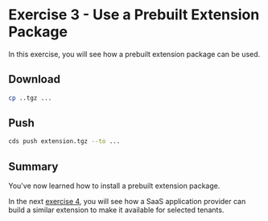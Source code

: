 # Exercise 3 - Use a Prebuilt Extension Package

In this exercise, you will see how a prebuilt extension package can be used.

## Download

```sh
cp ..tgz ...
```

## Push

```sh
cds push extension.tgz --to ...
```

## Summary

You've now learned how to install a prebuilt extension package.

In the next [exercise 4](../ex4/README.md), you will see how a SaaS application provider can build a similar extension to make it available for selected tenants.
